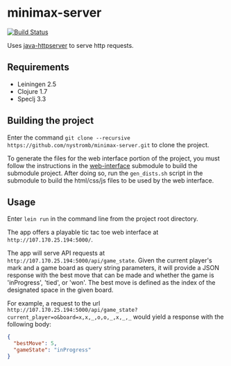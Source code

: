 # minimax-server

[![Build Status](https://travis-ci.org/nystromb/minimax-server.svg?branch=master)](https://travis-ci.org/nystromb/minimax-server)

Uses [java-httpserver](https://github.com/scarvill91/java-httpserver) to serve http requests.

## Requirements
  * Leiningen 2.5
  * Clojure 1.7
  * Speclj 3.3

## Building the project
Enter the command ```git clone --recursive https://github.com/nystromb/minimax-server.git``` to clone the project.

To generate the files for the web interface portion of the project, you must follow the instructions in the [web-interface](https://github.com/nystromb/tic-tac-toe-web-app) submodule to build the submodule project. After doing so, run the ```gen_dists.sh``` script in the submodule to build the html/css/js files to be used by the web interface.

## Usage
Enter ```lein run``` in the command line from the project root directory. 

The app offers a playable tic tac toe web interface at ```http://107.170.25.194:5000/```. 

The app will serve API requests at ```http://107.170.25.194:5000/api/game_state```. Given the current player's mark and a game board as query string parameters, it will provide a JSON response with the best move that can be made and whether the game is 'inProgress', 'tied', or 'won'. The best move is defined as the index of the designated space in the given board.

For example, a request to the url ```http://107.170.25.194:5000/api/game_state?current_player=o&board=x,x,_,o,o,_,x,_,_``` would yield a response with the following body:

```json
{
  "bestMove": 5,
  "gameState": "inProgress"
}
```
